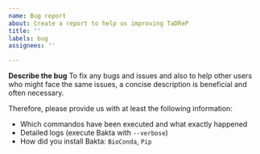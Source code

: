 ```yaml
---
name: Bug report
about: Create a report to help us improving TaDReP
title: ''
labels: bug
assignees: ''

---
```


**Describe the bug**
To fix any bugs and issues and also to help other users who might face the same issues, a concise description is beneficial and often necessary.

Therefore, please provide us with at least the following information:

- Which commandos have been executed and what exactly happened
- Detailed logs (execute Bakta with `--verbose`)
- How did you install Bakta: `BioConda`, `Pip`
